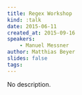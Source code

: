 ```yaml
---
title: Regex Workshop
kind: :talk
date: 2015-06-11
created_at: 2015-09-16
speakers:
    - Manuel Messner
author: Matthias Beyer
slides: false
tags:
---
```


No description.

